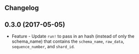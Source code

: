 Changelog
------------------

0.3.0 (2017-05-05)
------------------
* Feature - Update `run!` to pass in an hash (instead of only the schema_name) that contains the `schema_name`, `raw_data`, `sequence_number`, and `shard_id`. 

